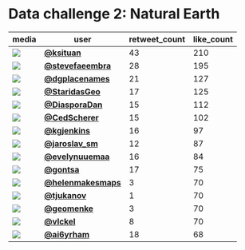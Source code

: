 # Data challenge 2: Natural Earth

| media                                                                                         | user                                                                                 |   retweet_count |   like_count |
|-----------------------------------------------------------------------------------------------|--------------------------------------------------------------------------------------|-----------------|--------------|
| ![](https://pbs.twimg.com/media/FD5ZGScX0Dwc1Zj.jpg)                                          | **[@ksituan](https://twitter.com/ksituan/status/1459547602710577153)**               |              43 |          210 |
| ![](https://pbs.twimg.com/ext_tw_video_thumb/1459417443357634562/pu/img/FoARHNNZfvwe0utU.jpg) | **[@stevefaeembra](https://twitter.com/stevefaeembra/status/1459417503453560834)**   |              28 |          195 |
| ![](https://pbs.twimg.com/media/FEE5UVCWQAMM7dM.jpg)                                          | **[@dgplacenames](https://twitter.com/dgplacenames/status/1459511204423086082)**     |              21 |          127 |
| ![](https://pbs.twimg.com/media/FEEui-MXsAEhxg_.jpg)                                          | **[@StaridasGeo](https://twitter.com/StaridasGeo/status/1459499608644767753)**       |              17 |          125 |
| ![](https://pbs.twimg.com/media/FEEl57nWUAE5yO0.jpg)                                          | **[@DiasporaDan](https://twitter.com/DiasporaDan/status/1459489435628806155)**       |              15 |          112 |
| ![](https://pbs.twimg.com/media/FEFNgBpXIAEhnsh.jpg)                                          | **[@CedScherer](https://twitter.com/CedScherer/status/1459533155782647814)**         |              15 |          102 |
| ![](https://pbs.twimg.com/media/FEC3A7eXoAIXl-M.jpg)                                          | **[@kgjenkins](https://twitter.com/kgjenkins/status/1459367547170701315)**           |              16 |           97 |
| ![](https://pbs.twimg.com/media/FEFtCjlXIAINLA0.png)                                          | **[@jaroslav_sm](https://twitter.com/jaroslav_sm/status/1459567847626227721)**       |              12 |           87 |
| ![](https://pbs.twimg.com/media/FEDiCUiWYAAEKCo.jpg)                                          | **[@evelynuuemaa](https://twitter.com/evelynuuemaa/status/1459415621255544832)**     |              16 |           84 |
| ![](https://pbs.twimg.com/media/FEGWbEAX0AEbUkC.jpg)                                          | **[@gontsa](https://twitter.com/gontsa/status/1459617768651857924)**                 |              17 |           75 |
| ![](https://pbs.twimg.com/media/FEEtrTfWYAY5mI1.jpg)                                          | **[@helenmakesmaps](https://twitter.com/helenmakesmaps/status/1459498440132595721)** |               3 |           70 |
| ![](https://pbs.twimg.com/media/FD_v6l8XsAU1a0E.png)                                          | **[@tjukanov](https://twitter.com/tjukanov/status/1459420011890622471)**             |               1 |           70 |
| ![](https://pbs.twimg.com/media/FEEzdf-XwAAmrBs.jpg)                                          | **[@geomenke](https://twitter.com/geomenke/status/1459504381976584200)**             |               3 |           70 |
| ![](https://pbs.twimg.com/media/FEFzrV-XsAIpkUo.jpg)                                          | **[@vlckel](https://twitter.com/vlckel/status/1459574948377333768)**                 |               8 |           70 |
| ![](https://pbs.twimg.com/tweet_video_thumb/FEGLI2jUYAUVopd.jpg)                              | **[@ai6yrham](https://twitter.com/ai6yrham/status/1459602466719223812)**             |              18 |           68 |
 
